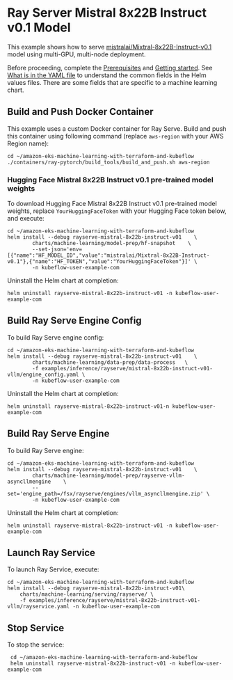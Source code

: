 # Ray Server Mistral 8x22B Instruct v0.1 Model

This example shows how to serve [mistralai/Mixtral-8x22B-Instruct-v0.1](https://huggingface.co/mistralai/Mixtral-8x22B-Instruct-v0.1) model using multi-GPU, multi-node deployment. 

Before proceeding, complete the [Prerequisites](../../../../README.md#prerequisites) and [Getting started](../../../../README.md#getting-started). See [What is in the YAML file](../../../../README.md#yaml-recipes) to understand the common fields in the Helm values files. There are some fields that are specific to a machine learning chart.

## Build and Push Docker Container

This example uses a custom Docker container for Ray Serve. Build and push this container using following command (replace `aws-region` with your AWS Region name):

    cd ~/amazon-eks-machine-learning-with-terraform-and-kubeflow
    ./containers/ray-pytorch/build_tools/build_and_push.sh aws-region


### Hugging Face Mistral 8x22B Instruct v0.1 pre-trained model weights

To download Hugging Face Mistral 8x22B Instruct v0.1 pre-trained model weights, replace `YourHuggingFaceToken` with your Hugging Face token below, and execute:

    cd ~/amazon-eks-machine-learning-with-terraform-and-kubeflow
    helm install --debug rayserve-mistral-8x22b-instruct-v01    \
            charts/machine-learning/model-prep/hf-snapshot    \
            --set-json='env=[{"name":"HF_MODEL_ID","value":"mistralai/Mixtral-8x22B-Instruct-v0.1"},{"name":"HF_TOKEN","value":"YourHuggingFaceToken"}]' \
            -n kubeflow-user-example-com

Uninstall the Helm chart at completion:

    helm uninstall rayserve-mistral-8x22b-instruct-v01 -n kubeflow-user-example-com

## Build Ray Serve Engine Config

To build Ray Serve engine config:

    cd ~/amazon-eks-machine-learning-with-terraform-and-kubeflow
    helm install --debug rayserve-mistral-8x22b-instruct-v01    \
            charts/machine-learning/data-prep/data-process   \
            -f examples/inference/rayserve/mistral-8x22b-instruct-v01-vllm/engine_config.yaml \
            -n kubeflow-user-example-com

Uninstall the Helm chart at completion:

    helm uninstall rayserve-mistral-8x22b-instruct-v01-n kubeflow-user-example-com

## Build Ray Serve Engine

To build Ray Serve engine:

    cd ~/amazon-eks-machine-learning-with-terraform-and-kubeflow
    helm install --debug rayserve-mistral-8x22b-instruct-v01    \
            charts/machine-learning/model-prep/rayserve-vllm-asyncllmengine    \
            --set='engine_path=/fsx/rayserve/engines/vllm_asyncllmengine.zip' \
            -n kubeflow-user-example-com

Uninstall the Helm chart at completion:

    helm uninstall rayserve-mistral-8x22b-instruct-v01 -n kubeflow-user-example-com

## Launch Ray Service

To launch Ray Service,  execute:

    cd ~/amazon-eks-machine-learning-with-terraform-and-kubeflow
    helm install --debug rayserve-mistral-8x22b-instruct-v01\
        charts/machine-learning/serving/rayserve/ \
        -f examples/inference/rayserve/mistral-8x22b-instruct-v01-vllm/rayservice.yaml -n kubeflow-user-example-com

## Stop Service

To stop the service:

     cd ~/amazon-eks-machine-learning-with-terraform-and-kubeflow
     helm uninstall rayserve-mistral-8x22b-instruct-v01 -n kubeflow-user-example-com